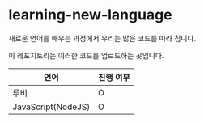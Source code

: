 # learning-new-language

새로운 언어를 배우는 과정에서 우리는 많은 코드를 따라 칩니다. 

이 레포지토리는 이러한 코드를 업로드하는 곳입니다. 

| 언어 | 진행 여부 |
| ---- | --------- |
| 루비 |  O   |
| JavaScript(NodeJS)     |      O     |
